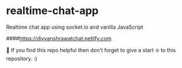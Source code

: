 # realtime-chat-app
Realtime chat app using socket.io and vanilla JavaScript

####https://divyanshrawatchat.netlify.com

🙏 If you find this repo helpful then don't forget to give a start ❇️ to this repository. :)
